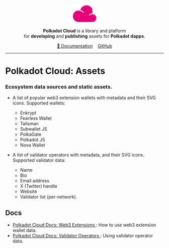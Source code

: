<br />
<p align="center">
  <a href="https://github.com/paritytech/polkadot-cloud">
    <img alt="polkadot-cloud" title="polkadot-cloud" src="https://raw.githubusercontent.com/paritytech/polkadot-cloud/main/app/public/img/cloud.png" width="80" />
  </a>
</p>

<p align="center">
  <b>Polkadot Cloud</b> is a library and platform <br />
  for <b>developing</b> and <b>publishing</b> assets for <b>Polkadot dapps</b>.
</p>

<div align="center">
<a href="https://paritytech.github.io/polkadot-cloud/#/overview">📖 Documentation</a>&nbsp;&nbsp;&nbsp;&nbsp;<a href="https://github.com/paritytech/polkadot-cloud"">GitHub</a>
</div>

<hr>

# Polkadot Cloud: Assets
### Ecosystem data sources and static assets.

- A list of popular web3 extension wallets with metadata and their SVG icons.
Supported wallets:
  - Enkrypt
  - Fearless Wallet
  - Talisman
  - Subwallet JS
  - PolkaGate
  - Polkadot JS
  - Nova Wallet

- A list of validator operators with metadata, and their SVG icons. Supported validator data:
  - Name
  - Bio
  - Email address
  - X (Twitter) handle
  - Website
  - Validator list (per-network).


## Docs

- [Polkadot Cloud Docs: Web3 Extensions ](https://paritytech.github.io/polkadot-cloud/#/extensions): How to use web3 extension wallet data.
- [Polkadot Cloud Docs: Validator Operators ](https://paritytech.github.io/polkadot-cloud/#/validators): Using validator operator data.